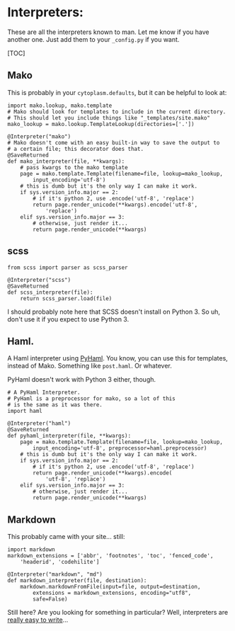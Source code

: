 # Interpreters:
These are all the interpreters known to man. Let me know if you have another one. Just add them to your `_config.py` if you want.

[TOC]

## Mako
This is probably in your `cytoplasm.defaults`, but it can be helpful to look at:
~~~~~{.python}
import mako.lookup, mako.template
# Mako should look for templates to include in the current directory.
# This should let you include things like "_templates/site.mako"
mako_lookup = mako.lookup.TemplateLookup(directories=['.'])

@Interpreter("mako")
# Mako doesn't come with an easy built-in way to save the output to 
# a certain file; this decorator does that.
@SaveReturned
def mako_interpreter(file, **kwargs):
    # pass kwargs to the mako template
    page = mako.template.Template(filename=file, lookup=mako_lookup, 
        input_encoding='utf-8')
    # this is dumb but it's the only way I can make it work.
    if sys.version_info.major == 2:
        # if it's python 2, use .encode('utf-8', 'replace')
        return page.render_unicode(**kwargs).encode('utf-8', 
            'replace')
    elif sys.version_info.major == 3:
        # otherwise, just render it...
        return page.render_unicode(**kwargs)
~~~~~
## scss
~~~~~{.python}
from scss import parser as scss_parser

@Interpreter("scss")
@SaveReturned
def scss_interpreter(file):
    return scss_parser.load(file)

~~~~~
I should probably note here that SCSS doesn't install on Python 3. So uh, don't use it if you expect to use Python 3.

## Haml.
A Haml interpreter using [PyHaml](https://github.com/mikeboers/PyHAML). You know, you can use this for templates, instead of Mako. Something like `post.haml`. Or whatever.

PyHaml doesn't work with Python 3 either, though.
~~~~~{.python}
# A PyHaml Interpreter.
# PyHaml is a preprocessor for mako, so a lot of this
# is the same as it was there.
import haml

@Interpreter("haml")
@SaveReturned
def pyhaml_interpreter(file, **kwargs):
    page = mako.template.Template(filename=file, lookup=mako_lookup,
        input_encoding='utf-8', preprocessor=haml.preprocessor)
    # this is dumb but it's the only way I can make it work.
    if sys.version_info.major == 2:
        # if it's python 2, use .encode('utf-8', 'replace')
        return page.render_unicode(**kwargs).encode(
            'utf-8', 'replace')
    elif sys.version_info.major == 3:
        # otherwise, just render it...
        return page.render_unicode(**kwargs)
~~~~~
## Markdown
This probably came with your site... still:
~~~~~{.python}
import markdown
markdown_extensions = ['abbr', 'footnotes', 'toc', 'fenced_code', 
    'headerid', 'codehilite']

@Interpreter("markdown", "md")
def markdown_interpreter(file, destination):
    markdown.markdownFromFile(input=file, output=destination,
        extensions = markdown_extensions, encoding="utf8", 
        safe=False)

~~~~~
Still here? Are you looking for something in particular? Well, interpreters are [really easy to write](/controllers_and_interpreters.html#interpreters)...
